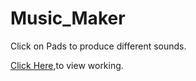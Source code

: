 # Music_Maker
Click on Pads to produce different sounds.

<a href="https://music-creator.netlify.app/">Click Here</a>,to view working.
